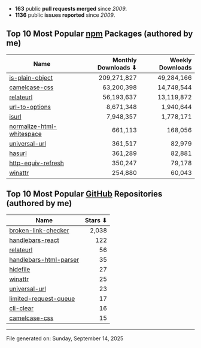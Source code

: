 - **163** public **pull requests merged** since *2009*.
- **1136** public **issues reported** since *2009*.

## Top 10 Most Popular [npm](https://npmjs.com) Packages (authored by me)

| Name | Monthly Downloads ⬇ | Weekly Downloads |
| ---- | -------------------: | ---------------: |
| [is-plain-object](https://www.npmjs.com/package/is-plain-object) | 209,271,827 | 49,284,166 |
| [camelcase-css](https://www.npmjs.com/package/camelcase-css) | 63,200,398 | 14,748,544 |
| [relateurl](https://www.npmjs.com/package/relateurl) | 56,193,637 | 13,119,872 |
| [url-to-options](https://www.npmjs.com/package/url-to-options) | 8,671,348 | 1,940,644 |
| [isurl](https://www.npmjs.com/package/isurl) | 7,948,357 | 1,778,171 |
| [normalize-html-whitespace](https://www.npmjs.com/package/normalize-html-whitespace) | 661,113 | 168,056 |
| [universal-url](https://www.npmjs.com/package/universal-url) | 361,517 | 82,979 |
| [hasurl](https://www.npmjs.com/package/hasurl) | 361,289 | 82,881 |
| [http-equiv-refresh](https://www.npmjs.com/package/http-equiv-refresh) | 350,247 | 79,178 |
| [winattr](https://www.npmjs.com/package/winattr) | 254,880 | 60,043 |

## Top 10 Most Popular [GitHub](https://github.com) Repositories (authored by me)

| Name | Stars ⬇ |
| ---- | -------: |
| [broken-link-checker](https://github.com/stevenvachon/broken-link-checker) | 2,038 |
| [handlebars-react](https://github.com/stevenvachon/handlebars-react) | 122 |
| [relateurl](https://github.com/stevenvachon/relateurl) | 56 |
| [handlebars-html-parser](https://github.com/stevenvachon/handlebars-html-parser) | 35 |
| [hidefile](https://github.com/stevenvachon/hidefile) | 27 |
| [winattr](https://github.com/stevenvachon/winattr) | 25 |
| [universal-url](https://github.com/stevenvachon/universal-url) | 23 |
| [limited-request-queue](https://github.com/stevenvachon/limited-request-queue) | 17 |
| [cli-clear](https://github.com/stevenvachon/cli-clear) | 16 |
| [camelcase-css](https://github.com/stevenvachon/camelcase-css) | 15 |

---
File generated on: Sunday, September 14, 2025